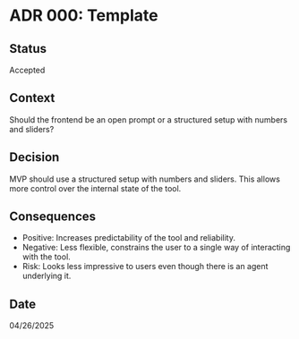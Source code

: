 # ADR 000: Template

## Status
Accepted

## Context
Should the frontend be an open prompt or a structured setup with numbers and sliders?

## Decision
MVP should use a structured setup with numbers and sliders. This allows more control over the internal state of the tool.

## Consequences
- Positive: Increases predictability of the tool and reliability.
- Negative: Less flexible, constrains the user to a single way of interacting with the tool.
- Risk: Looks less impressive to users even though there is an agent underlying it.

## Date
04/26/2025